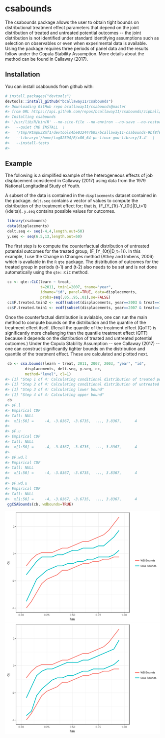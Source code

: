 
<!-- README.md is generated from README.Rmd. Please edit that file -->
csabounds
=========

The csabounds package allows the user to obtain tight bounds on distributional treatment effect parameters that depend on the joint distribution of treated and untreated potential outcomes -- the joint distribution is not identified under standard identifying assumptions such as selection on observables or even when experimental data is available. Using the package requires three periods of panel data and the results follow under the Copula Stability Assumption. More details about the method can be found in Callaway (2017).

Installation
------------

You can install csabounds from github with:

``` r
# install.packages("devtools")
devtools::install_github("bcallaway11/csabounds")
#> Downloading GitHub repo bcallaway11/csabounds@master
#> from URL https://api.github.com/repos/bcallaway11/csabounds/zipball/master
#> Installing csabounds
#> '/usr/lib/R/bin/R' --no-site-file --no-environ --no-save --no-restore  \
#>   --quiet CMD INSTALL  \
#>   '/tmp/Rtmpk3Zmf1/devtools4be032447b05/bcallaway11-csabounds-9bf8f68'  \
#>   --library='/home/tug82594/R/x86_64-pc-linux-gnu-library/3.4'  \
#>   --install-tests
#> 
```

Example
-------

The following is a simplified example of the heterogeneous effects of job displacement considered in Callaway (2017) using data from the 1979 National Longitudinal Study of Youth.

A subset of the data is contained in the `displacements` dataset contained in the package. `delt.seq` contains a vector of values to compute the distribution of the treatment effect for; that is, \(F_{Y_{1t}-Y_{0t}|D_t=1}(\delta)\). `y.seq` contains possible values for outcomes.

``` r
 library(csabounds)
 data(displacements)
 delt.seq <- seq(-4,4,length.out=50)
 y.seq <- seq(6.5,13,length.out=50)
```

The first step is to compute the counterfactual distribution of untreated potential outcomes for the treated group, \(F_{Y_{0t}|D_t=1}\). In this example, I use the Change in Changes method (Athey and Imbens, 2006) which is available in the `R` `qte` package. The distribution of outcomes for the treated group in periods \(t-1\) and \(t-2\) also needs to be set and is not done automatically using the `qte::CiC` method.

``` r
 cc <- qte::CiC(learn ~ treat,
                t=2011, tmin1=2007, tname="year",
                idname="id", panel=TRUE, data=displacements,
                probs=seq(.05,.95,.01),se=FALSE)
 cc$F.treated.tmin2 <- ecdf(subset(displacements, year==2003 & treat==1)$learn)
 cc$F.treated.tmin1 <- ecdf(subset(displacements, year==2007 & treat==1)$learn)
```

Once the counterfactual distribution is avialable, one can run the main method to compute bounds on the distribution and the quantile of the treatment effect itself. (Recall the quantile of the treatment effect (QoTT) is significantly more challenging than the quantile treatment effect (QTT) because it depends on the distribution of treated and untreated potential outcomes.) Under the Copula Stability Assumption -- see Callaway (2017) -- one can construct significantly tighter bounds on the distribution and quantile of the treatment effect. These are calculated and plotted next.

``` r
 cb <- csa.bounds(learn ~ treat, 2011, 2007, 2003, "year", "id",
         displacements, delt.seq, y.seq, cc,
         method="level", cl=1)
#> [1] "Step 1 of 4: Calculating conditional distribution of treated potential outcomes..."
#> [1] "Step 2 of 4: Calculating conditional distribution of untreated potential outcomes..."
#> [1] "Step 3 of 4: Calculating lower bound"
#> [1] "Step 4 of 4: Calculating upper bound"
 cb
#> $F.l
#> Empirical CDF 
#> Call: NULL
#>  x[1:50] =     -4, -3.8367, -3.6735,  ..., 3.8367,      4
#> 
#> $F.u
#> Empirical CDF 
#> Call: NULL
#>  x[1:50] =     -4, -3.8367, -3.6735,  ..., 3.8367,      4
#> 
#> $F.wd.l
#> Empirical CDF 
#> Call: NULL
#>  x[1:50] =     -4, -3.8367, -3.6735,  ..., 3.8367,      4
#> 
#> $F.wd.u
#> Empirical CDF 
#> Call: NULL
#>  x[1:50] =     -4, -3.8367, -3.6735,  ..., 3.8367,      4
 ggCSABounds(cb, wdbounds=TRUE)
```

![](README-unnamed-chunk-3-1.png) ![](man/figures/README-unnamed-chunk-3-1.png)
